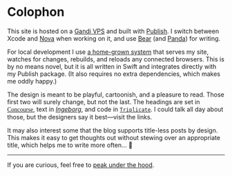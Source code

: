 # Colophon

This site is hosted on a [Gandi VPS](https://www.gandi.net/en/cloud) and built with [Publish](https://github.com/JohnSundell/Publish). I switch between Xcode and [Nova](https://nova.app) when working on it, and use [Bear](https://bear.app) (and [Panda](https://bear.app/alpha)) for writing.

For local development I use [a home-grown system](https://github.com/peteschaffner/peteschaffner.com/blob/master/Sources/PeteSchaffner/main.swift) that serves my site, watches for changes, rebuilds, and reloads any connected browsers. This is by no means novel, but it is all written in Swift and integrates directly with my Publish package. (It also requires no extra dependencies, which makes me oddly happy.)

The design is meant to be playful, cartoonish, and a pleasure to read. Those first two will surely change, but not the last. The headings are set in <a href="https://mbtype.com/fonts/concourse/" style="font-family: Concourse T7">Concourse</a>, text in [*Ingeborg*](https://typejockeys.com/font/ingeborg), and code in [`Triplicate`](https://mbtype.com/fonts/triplicate/). I could talk all day about those, but the designers say it best—visit the links.

It may also interest some that the blog supports title-less posts by design. This makes it easy to get thoughts out without stewing over an appropriate title, which helps me to write more often... 🤥

---

If you are curious, feel free to [peak under the hood](https://github.com/peteschaffner/peteschaffner.com).